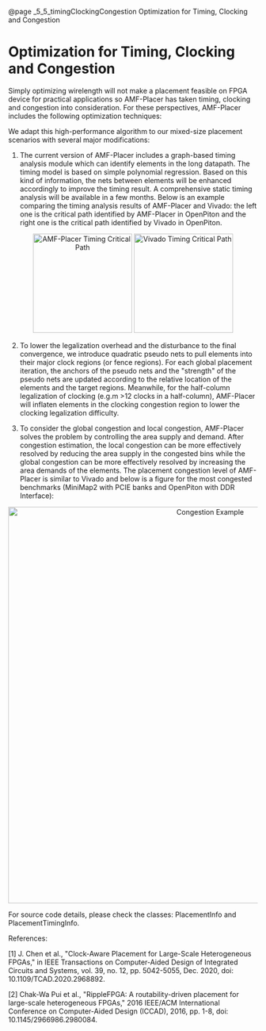 @page _5_5_timingClockingCongestion Optimization for Timing, Clocking and Congestion
# Optimization for Timing, Clocking and Congestion

Simply optimizing wirelength will not make a placement feasible on FPGA device for practical applications so AMF-Placer has taken timing, clocking and congestion into consideration. For these perspectives, AMF-Placer includes the following optimization techniques:

We adapt this high-performance algorithm to our mixed-size placement scenarios with several major modifications:  

1. The current version of AMF-Placer includes a graph-based timing analysis module which can identify elements in the long datapath. The timing model is based on simple polynomial regression. Based on this kind of information, the nets between elements will be enhanced accordingly to improve the timing result. A comprehensive static timing analysis will be available in a few months. Below is an example comparing the timing analysis results of AMF-Placer and Vivado: the left one is the critical path identified by AMF-Placer in OpenPiton and the right one is the critical path identified by Vivado in OpenPiton.

<center>
<img src="AMFTimingCriticalPath.png" alt="AMF-Placer Timing Critical Path" title="AMF-Placer Timing Critical Path" width="200" />    <img src="VivadoTimingCriticalPath.png" alt="Vivado Timing Critical Path" title="Vivado Timing Critical Path" width="200" />  
</center>


2. To lower the legalization overhead and the disturbance to the final convergence, we introduce quadratic pseudo nets to pull elements into their major clock regions (or fence regions). For each global placement iteration, the anchors of the pseudo nets and the "strength" of the pseudo nets are updated according to the relative location of the elements and the target regions. Meanwhile, for the half-column legalization of clocking (e.g.m >12 clocks in a half-column), AMF-Placer will inflaten elements in the clocking congestion region to lower the clocking legalization difficulty.


3. To consider the global congestion and local congestion, AMF-Placer solves the problem by controlling the area supply and demand. After congestion estimation, the local congestion can be more effectively resolved by reducing the area supply in the congested bins while the global congestion can be more effectively resolved by increasing the area demands of the elements. The placement congestion level of AMF-Placer is similar to Vivado and below is a figure for the most congested benchmarks (MiniMap2 with PCIE banks and OpenPiton with DDR Interface):

<center>
<img src="congestionExample.png" alt="Congestion Example" title="Congestion Example" width="800" /> 
</center>


For source code details, please check the classes: PlacementInfo and PlacementTimingInfo. 

References:

\[1\] J. Chen et al., "Clock-Aware Placement for Large-Scale Heterogeneous FPGAs," in IEEE Transactions on Computer-Aided Design of Integrated Circuits and Systems, vol. 39, no. 12, pp. 5042-5055, Dec. 2020, doi: 10.1109/TCAD.2020.2968892.

\[2\] Chak-Wa Pui et al., "RippleFPGA: A routability-driven placement for large-scale heterogeneous FPGAs," 2016 IEEE/ACM International Conference on Computer-Aided Design (ICCAD), 2016, pp. 1-8, doi: 10.1145/2966986.2980084.